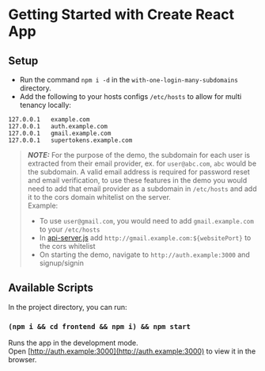 # Getting Started with Create React App

## Setup

-   Run the command `npm i -d` in the `with-one-login-many-subdomains` directory.
-   Add the following to your hosts configs `/etc/hosts` to allow for multi tenancy locally:

```
127.0.0.1   example.com
127.0.0.1   auth.example.com
127.0.0.1   gmail.example.com
127.0.0.1   supertokens.example.com
```

> **_NOTE:_** For the purpose of the demo, the subdomain for each user is extracted from their email provider, ex. for `user@abc.com`, `abc` would be the subdomain. A valid email address is required for password reset and email verification, to use these features in the demo you would need to add that email provider as a subdomain in `/etc/hosts` and add it to the cors domain whitelist on the server.  
> Example:
>
> -   To use `user@gmail.com`, you would need to add `gmail.example.com` to your `/etc/hosts`
> -   In [api-server.js](./api-server.js) add `http://gmail.example.com:${websitePort}` to the cors whitelist
> -   On starting the demo, navigate to `http://auth.example:3000` and signup/signin

## Available Scripts

In the project directory, you can run:

### `(npm i && cd frontend && npm i) && npm start`

Runs the app in the development mode.\
Open [http://auth.example:3000](http://auth.example:3000) to view it in the browser.
